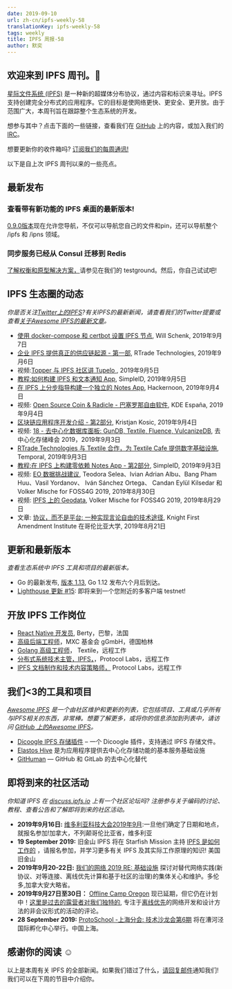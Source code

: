 ```yaml
---
date: 2019-09-10
url: zh-cn/ipfs-weekly-58
translationKey: ipfs-weekly-58
tags: weekly
title: IPFS 周报-58
author: 默奕
---
```


## 欢迎来到 IPFS 周刊。👋

[星际文件系统 (IPFS)](https://ipfs.io/) 是一种新的超媒体分布协议，通过内容和标识来寻址。IPFS 支持创建完全分布式的应用程序。它的目标是使网络更快、更安全、更开放。由于范围广大，本周刊旨在跟踪整个生态系统的开发。

想参与其中？点击下面的一些链接，查看我们在 [GitHub](https://github.com/ipfs) 上的内容，或加入我们的 [IRC](https://riot.im/app/#/room/#ipfs:matrix.org)。

想要更新你的收件箱吗? [订阅我们的每周通讯!](https://tinyletter.com/ipfsnewsletter)

以下是自上次 IPFS 周刊以来的一些亮点。

## 最新发布

### 查看带有新功能的 IPFS 桌面的最新版本!
[0.9.0版本](https://github.com/ipfs-shipyard/ipfs-desktop/releases/tag/v0.9.0)现在允许您导航，不仅可以导航您自己的文件和pin，还可以导航整个 /ipfs 和 /ipns 领域。

### 同步服务已经从 Consul 迁移到 Redis
[了解权衡和原型解决方案，](https://github.com/ipfs/testground/issues/27#issuecomment-527857071)请参见在我们的 testground。然后，你自己试试吧!

## IPFS 生态圈的动态
*你是否关注[Twitter上的IPFS](https://twitter.com/IPFSbot)?有关IPFS的最新新闻，请查看我们的Twitter提要或查看[关于Awesome IPFS的最新文章](https://awesome.ipfs.io/articles/)。*

+ [使用 docker-compose 和 certbot 设置 IPFS 节点](https://willschenk.com/articles/2019/setting_up_an_ipfs_node/), Will Schenk, 2019年9月7日
+ [企业 IPFS 提供真正的供应链起源 - 第一部](https://medium.com/rtrade-technologies/enterprise-ipfs-for-true-supply-chain-provenance-part-1-89524337f27), RTrade Technologies, 2019年9月6日
+ 视频:[Topper 与 IPFS 社区讲 Tupelo ](https://www.quorumcontrol.com/blog/2019/9/5/protocollabs-ipfs), 2019年9月5日
+ [教程:如何构建 IPFS 和文本通知 App](https://medium.com/simpleid-dev-tools/tutorial-how-to-build-an-ipfs-text-notification-app-d7e1a89c784b), SimpleID, 2019年9月5日
+ [在 IPFS 上分步指导构建一个独立的 Notes App](https://hackernoon.com/tutorial-build-a-zero-dependency-notes-app-on-ipfs-182y72e28), Hackernoon, 2019年9月4日
+ 视频: [Open Source Coin & Radicle - 巴塞罗那自由软件](https://www.youtube.com/watch?v=ucfn1R4WQNE), KDE España, 2019年9月4日
+ [区块链应用程序开发介绍 - 第2部分](https://dev.to/kristjank/an-introduction-to-blockchain-application-development-part-2-2-2k6), Kristjan Kosic, 2019年9月4日
+ 视频: [18 - 去中心化数据库面板: GunDB, Textile, Fluence, VulcanizeDB](https://www.youtube.com/watch?time_continue=1&v=AbvxEOG2EWU), 去中心化存储峰会 2019，2019年9月3日
+ [RTrade Technologies 与 Textile 合作，为 Textile Cafe 提供数字基础设施](https://medium.com/temporal-cloud/rtrade-technologies-partners-with-textile-to-provide-digital-infrastructure-for-textile-cafes-3404296d2652), Temporal, 2019年9月3日
+ [教程:在 IPFS 上构建零依赖 Notes App - 第2部分](https://medium.com/simpleid-dev-tools/tutorial-build-an-encrypted-notes-app-on-ipfs-part-ii-3bdba2d867ad), SimpleID, 2019年9月3日
+ 视频: [EO 数据挑战建议](https://media.ccc.de/v/bucharest-513-eo-data-challenge-proposals#t=509),  Teodora Selea、Ivian Adrian Albu、Bang Pham Huu、Vasil Yordanov、 Iván Sánchez Ortega、 Candan Eylül Kilsedar 和 Volker Mische for FOSS4G 2019, 2019年8月30日
+ 视频: [IPFS 上的 Geodata](https://media.ccc.de/v/bucharest-401-geodata-on-ipfs), Volker Mische for FOSS4G 2019, 2019年8月29日
+ 文章: [协议，而不是平台: 一种实现言论自由的技术途径](https://knightcolumbia.org/content/protocols-not-platforms-a-technological-approach-to-free-speech), Knight First Amendment Institute 在哥伦比亚大学, 2019年8月21日


## 更新和最新版本
*查看生态系统中 IPFS 工具和项目的最新版本。*

+ Go 的最新发布, [版本 1.13](https://golang.org/doc/go1.13), Go 1.12 发布六个月后到达。
+ [Lighthouse 更新 #15](https://lighthouse.sigmaprime.io/update-15.html): 即将来到一个您附近的多客户端 testnet!

## 开放 IPFS 工作岗位

+ [React Native 开发员](https://berty.tech/jobs/react-native-developer/), Berty，巴黎，法国
+ [高级后端工程师](https://www.golangprojects.com/golang-go-job-dcr-Senior-Backend-Engineer-Berlin-MXC-Foundation-gGmbH.html)，MXC 基金会 gGmbH，德国柏林
+ [Golang 高级工程师](https://www.golangprojects.com/golang-go-job-def-Senior-Golang-Engineer-Remote-Textile.html)， Textile，远程工作
+ [分布式系统技术主管，IPFS，](https://jobs.lever.co/protocol/9283f9b0-de64-4e1f-a221-5d02b0202198)，Protocol Labs，远程工作
+ [IPFS 文档制作和技术内容策略师，](https://jobs.lever.co/protocol/e7db2c84-afd7-44a4-9a27-449c751d8289) Protocol Labs，远程工作


## 我们<3的工具和项目
*[Awesome IPFS](https://awesome.ipfs.io/) 是一个由社区维护和更新的列表，它包括项目、工具或几乎所有与IPFS相关的东西，非常棒。想要了解更多，或将你的信息添加到列表中，请访问 [GitHub 上的Awesome IPFS](https://github.com/ipfs/awesome-ipfs)。*

+ [Dicoogle IPFS 存储插件](https://github.com/BMDSoftware/dicoogle-ipfs-storage) – 一个 Dicoogle 插件，支持通过 IPFS 存储文件。
+ [Elastos Hive](https://elastos.academy/hive/) 是为应用程序提供去中心化存储功能的基本服务基础设施
+ [GitHuman](https://medium.com/@ivirajanchan/githuman-decentralized-alternative-to-github-and-gitlab-d1941385c54b) — GitHub 和 GitLab 的去中心化替代

## 即将到来的社区活动
*你知道 IPFS 在 [discuss.ipfs.io](https://discuss.ipfs.io/) 上有一个社区论坛吗? 注册参与关于编码的讨论、教程、查看公告和了解即将到来的社区活动。*

+ **2019年9月16日:** [维多利亚科技大会2019年9月](https://ti.to/fission/victoria-sept-2019):一旦他们确定了日期和地点，就报名参加!加拿大，不列颠哥伦比亚省，维多利亚
+ **19 September 2019:** 旧金山 IPFS 将在 Starfish Mission 主持 [IPFS 是如何工作的](https://www.meetup.com/San-Francisco-IPFS/events/264171146/) ，请报名参加，并学习更多有关 IPFS 及其实际工作原理的知识! 美国旧金山
+ **2019年9月20-22日:** [我们的网络 2019 RE: 基础设施](https://ournetworks.ca/) 探讨对替代网络实践(新协议、对等连接、离线优先计算和基于社区的治理)的集体关心和维护。多伦多,加拿大安大略省。
+ **2019年9月27日至30日：** [Offline Camp Oregon](http://offlinefirst.org/camp/reschedule) 现已延期，但它仍在计划中！[这里是过去的露营者对我们独特的](https://youtu.be/FNtpPW_7H1k), 专注于[离线优先](http://offlinefirst.org/)的网络开发和设计方法的非会议形式的活动的评论。
+ **28 September 2019:** [ProtoSchool -上海分会: 技术沙龙会第6期](https://www.meetup.com/Shanghai-Decentralized-Systems-Meetup-Group/events/264683729/) 将在漕河泾国际孵化中心举行。中国上海。 


## 感谢你的阅读 ☺️

以上是本周有关 IPFS 的全部新闻。如果我们错过了什么，[请回复邮件](mailto:newsletter@ipfs.io)通知我们! 我们可以在下周的节目中介绍你。